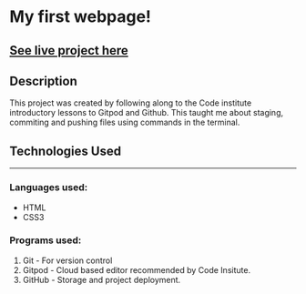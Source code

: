 # My first webpage!

## [See live project here](https://natalie-kate.github.io/my-first-project/)

## Description
This project was created by following along to the Code institute introductory lessons to Gitpod and Github.
This taught me about staging, commiting and pushing files using commands in the terminal.

## Technologies Used
****
### Languages used:
  * HTML 
  * CSS3

### Programs used:
  1. Git - For version control
  2. Gitpod - Cloud based editor recommended by Code Insitute.
  3. GitHub - Storage and project deployment.




